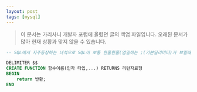 ```yaml
---
layout: post
tags: [mysql]
---
```


> 이 문서는 가리사니 개발자 포럼에 올렸던 글의 백업 파일입니다.
오래된 문서가 많아 현재 상황과 맞지 않을 수 있습니다.


``` sql
-- SQL에서 자주등장하는 녀석으로 SQL이 보통 한줄한줄(엄밀히는 ;(기본딜리미터)가 보일때까지) 실행하기 때문에 다음 딜리미터(여기서는 $$로 지정)까지 한번에 실행하라는 의미이다. 끝날때 딜리미터를 넣지않으면 끝날때까지 한번에 인식된다.

DELIMITER $$
CREATE FUNCTION 함수이름(인자 타입,...) RETURNS 리턴자료형
BEGIN
	return 반환;
END
```